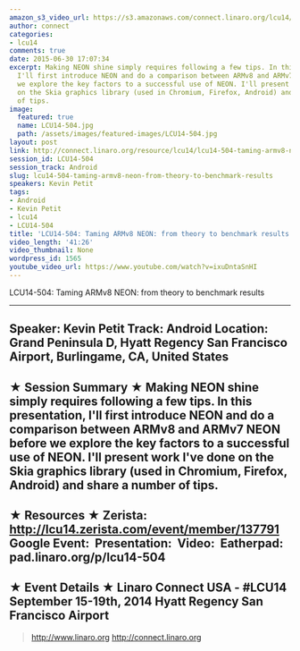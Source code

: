 ```yaml
---
amazon_s3_video_url: https://s3.amazonaws.com/connect.linaro.org/lcu14/videos/09-19-Friday/LCU14-504-+Taming+ARMv8+NEON-+from+theory+to+benchmark+results.mp4
author: connect
categories:
- lcu14
comments: true
date: 2015-06-30 17:07:34
excerpt: Making NEON shine simply requires following a few tips. In this presentation,
  I'll first introduce NEON and do a comparison between ARMv8 and ARMv7 NEON before
  we explore the key factors to a successful use of NEON. I'll present work I've done
  on the Skia graphics library (used in Chromium, Firefox, Android) and share a number
  of tips.
image:
  featured: true
  name: LCU14-504.jpg
  path: /assets/images/featured-images/LCU14-504.jpg
layout: post
link: http://connect.linaro.org/resource/lcu14/lcu14-504-taming-armv8-neon-from-theory-to-benchmark-results/
session_id: LCU14-504
session_track: Android
slug: lcu14-504-taming-armv8-neon-from-theory-to-benchmark-results
speakers: Kevin Petit
tags:
- Android
- Kevin Petit
- lcu14
- LCU14-504
title: 'LCU14-504: Taming ARMv8 NEON: from theory to benchmark results'
video_length: '41:26'
video_thumbnail: None
wordpress_id: 1565
youtube_video_url: https://www.youtube.com/watch?v=ixuDntaSnHI
---
```


LCU14-504: Taming ARMv8 NEON: from theory to benchmark results

---------------------------------------------------

Speaker: Kevin Petit
Track: Android
Location: Grand Peninsula D, Hyatt Regency San Francisco Airport, Burlingame, CA, United States
---------------------------------------------------

★ Session Summary ★
Making NEON shine simply requires following a few tips. In this presentation, I'll first introduce NEON and do a comparison between ARMv8 and ARMv7 NEON before we explore the key factors to a successful use of NEON. I'll present work I've done on the Skia graphics library (used in Chromium, Firefox, Android) and share a number of tips.
---------------------------------------------------

★ Resources ★
Zerista: http://lcu14.zerista.com/event/member/137791
Google Event: 
Presentation: 
Video: 
Eatherpad: pad.linaro.org/p/lcu14-504
---------------------------------------------------

★ Event Details ★
Linaro Connect USA - #LCU14
September 15-19th, 2014
Hyatt Regency San Francisco Airport
---------------------------------------------------

> http://www.linaro.org
> http://connect.linaro.org